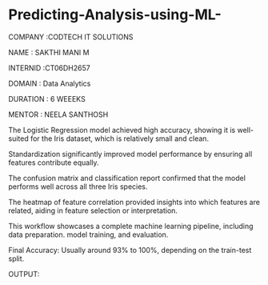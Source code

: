 # Predicting-Analysis-using-ML-

COMPANY :CODTECH IT SOLUTIONS

NAME    : SAKTHI MANI M

INTERNID :CT06DH2657

DOMAIN  : Data Analytics

DURATION : 6 WEEEKS

MENTOR : NEELA SANTHOSH

The Logistic Regression model achieved high accuracy, showing it is well-suited for the Iris dataset, which is relatively small and clean.

Standardization significantly improved model performance by ensuring all features contribute equally.

The confusion matrix and classification report confirmed that the model performs well across all three Iris species.

The heatmap of feature correlation provided insights into which features are related, aiding in feature selection or interpretation.

This workflow showcases a complete machine learning pipeline, including data preparation. model training, and evaluation.

Final Accuracy:
Usually around 93% to 100%, depending on the train-test split.

OUTPUT:
